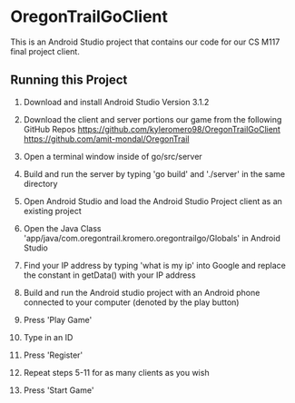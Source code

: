 # OregonTrailGoClient

This is an Android Studio project that contains our code for our CS M117 final project client.

## Running this Project

1) Download and install Android Studio Version 3.1.2

2) Download the client and server portions our game from the following GitHub Repos
https://github.com/kyleromero98/OregonTrailGoClient
https://github.com/amit-mondal/OregonTrail

3) Open a terminal window inside of go/src/server

4) Build and run the server by typing 'go build' and './server' in the same directory

5) Open Android Studio and load the Android Studio Project client as an existing project

6) Open the Java Class 'app/java/com.oregontrail.kromero.oregontrailgo/Globals' in Android Studio

7) Find your IP address by typing 'what is my ip' into Google and replace the constant in getData() with your IP address

8) Build and run the Android studio project with an Android phone connected to your computer (denoted by the play button)

9) Press 'Play Game'

10) Type in an ID

11) Press 'Register'

12) Repeat steps 5-11 for as many clients as you wish

12) Press 'Start Game'
